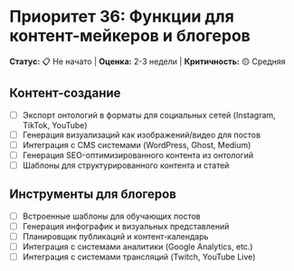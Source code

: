# Приоритет 36: Функции для контент-мейкеров и блогеров

**Статус:** 📋 Не начато | **Оценка:** 2-3 недели | **Критичность:** 🟡 Средняя

## Контент-создание
- [ ] Экспорт онтологий в форматы для социальных сетей (Instagram, TikTok, YouTube)
- [ ] Генерация визуализаций как изображений/видео для постов
- [ ] Интеграция с CMS системами (WordPress, Ghost, Medium)
- [ ] Генерация SEO-оптимизированного контента из онтологий
- [ ] Шаблоны для структурированного контента и статей

## Инструменты для блогеров
- [ ] Встроенные шаблоны для обучающих постов
- [ ] Генерация инфографик и визуальных представлений
- [ ] Планировщик публикаций и контент-календарь
- [ ] Интеграция с системами аналитики (Google Analytics, etc.)
- [ ] Интеграция с системами трансляций (Twitch, YouTube Live)